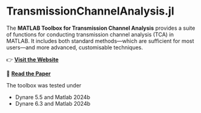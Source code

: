 
# TransmissionChannelAnalysis.jl

The **MATLAB Toolbox for Transmission Channel Analysis** provides a suite of functions for conducting transmission channel analysis (TCA) in MATLAB. It includes both standard methods—which are sufficient for most users—and more advanced, customisable techniques.

👉 **[Visit the Website](https://enweg.github.io/tca-website/)**

📄 **[Read the Paper](https://arxiv.org/abs/2405.18987)**

The toolbox was tested under

- Dynare 5.5 and Matlab 2024b
- Dynare 6.3 and Matlab 2024b
